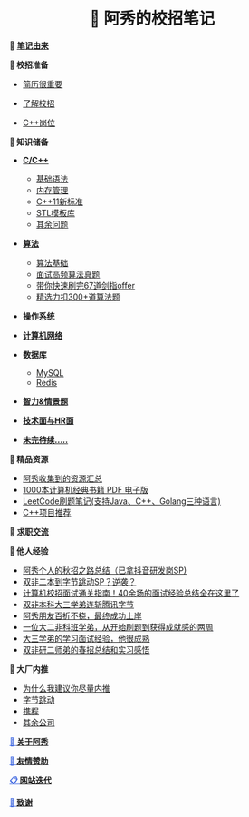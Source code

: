<p id="阿秀的校招笔记"></p>
<h1 align="center">📔 阿秀的校招笔记</h1>

🤔 <font style="font-weight:bold; color:#4169E1;text-decoration:underline;" target="_blank">[笔记由来](Doc/Other/ContactMe/ContactMe.md#关于阿秀)</font>

**🍵 校招准备**

- <font style="font-weight:normal; color:#4169E1;text-decoration:underline;" target="_blank">[简历很重要](Doc/Prepare/简历很重要/简历很重要.md)</font>

- <font style="font-weight:normal; color:#4169E1;text-decoration:underline;" target="_blank">[了解校招](Doc/Prepare/了解校招/了解校招.md)</font>

- <font style="font-weight:normal; color:#4169E1;text-decoration:underline;" target="_blank">[C++岗位](Doc/Prepare/C++岗位/C++岗位.md)</font>

<p id="知识储备"></p>

**🚀 知识储备**

- <font style="font-weight:bold; color:#4169E1;text-decoration:underline;" target="_blank">[C/C++](Doc/Knowledge/C++/README.md)</font>
  - <font style="font-weight:normal; color:#4169E1;text-decoration:underline;" target="_blank">[基础语法](Doc/Knowledge/C++/基础语法/基础语法.md#在main执行之前和之后执行的代码可能是什么)</font>
  - <font style="font-weight:normal; color:#4169E1;text-decoration:underline;" target="_blank">[内存管理](Doc/Knowledge/C++/内存管理/内存管理.md#类的对象存储空间)</font>
  - <font style="font-weight:normal; color:#4169E1;text-decoration:underline;" target="_blank">[C++11新标准](Doc/Knowledge/C++/C++11新标准/C++11新标准.md#西加加十一有哪些新特性)</font>
  - <font style="font-weight:normal; color:#4169E1;text-decoration:underline;" target="_blank">[STL模板库](Doc/Knowledge/C++/STL模板库/STL模板库.md#什么是stl)</font>
  - <font style="font-weight:normal; color:#4169E1;text-decoration:underline;" target="_blank">[其余问题](Doc/Knowledge/C++/其余问题/其余问题.md#如何实现)</font>
- <font style="font-weight:bold; color:#4169E1;text-decoration:underline;" target="_blank">[算法](Doc/Knowledge/算法/适用人群)</font>
  - <font style="font-weight:normal; color:#4169E1;text-decoration:underline;" target="_blank">[算法基础](Doc/Knowledge/算法/算法基础/十大排序.md#算法基础)</font>
  - <font style="font-weight:normal; color:#4169E1;text-decoration:underline;" target="_blank">[面试高频算法真题](Doc/Knowledge/算法/精选高频面试题/精选高频面试题.md#精选高频面试题)</font>
  - <font style="font-weight:normal; color:#4169E1;text-decoration:underline;" target="_blank">[带你快速刷完67道剑指offer](Doc/Knowledge/算法/带你快速刷完67道剑指offer/README.md#带你快速刷完67道剑指offer)</font>
  - <font style="font-weight:normal; color:#4169E1;text-decoration:underline;" target="_blank">[精选力扣300+道算法题](Doc/Knowledge/算法/LeetCode题解/README.md)</font>

- <font style="font-weight:bold; color:#4169E1;text-decoration:underline;" target="_blank">[操作系统](Doc/Knowledge/操作系统/操作系统.md#进程线程和协程的区别和联系)</font>
- <font style="font-weight:bold; color:#4169E1;text-decoration:underline;" target="_blank">[计算机网络](Doc/Knowledge/计算机网络/计算机网络.md#偶爱死的七层模型分别是各自的功能是什么)</font>
- **数据库**
  - <font style="font-weight:normal; color:#4169E1;text-decoration:underline;" target="_blank">[MySQL](Doc/Knowledge/数据库/MySQL/MySQL.md#数据库第一部分)</font>
  - <font style="font-weight:normal; color:#4169E1;text-decoration:underline;" target="_blank">[Redis](Doc/Knowledge/数据库/Redis/Redis.md#数据库第二部分)</font>
- <font style="font-weight:bold; color:#4169E1;text-decoration:underline;" target="_blank">[智力&情景题](Doc/Knowledge/智力&情景题/智力&情景题.md#智力题情景题)</font>
- <font style="font-weight:bold; color:#4169E1;text-decoration:underline;" target="_blank">[技术面与HR面](Doc/Knowledge/技术面与HR面/技术面与HR面.md#技术面与面)</font>
- <font style="font-weight:bold; color:#4169E1;text-decoration:underline;" target="_blank">[未完待续.....](Doc/Knowledge/未完待续/README.md)</font>

**📝 精品资源**

- <font style="font-weight:normal; color:#4169E1;text-decoration:underline;" target="_blank">[阿秀收集到的资源汇总](Doc/免费资源/Download.md)</font>
- <font style="font-weight:normal; color:#4169E1;text-decoration:underline;" target="_blank">[1000本计算机经典书籍 PDF 电子版](Doc/免费资源/千本PDF/千本PDF.md)</font>
- <font style="font-weight:normal; color:#4169E1;text-decoration:underline;" target="_blank">[LeetCode刷题笔记(支持Java、C++、Golang三种语言)](Doc/免费资源/力扣刷题笔记/力扣刷题笔记.md)</font>
- <font style="font-weight:normal; color:#4169E1;text-decoration:underline;" target="_blank">[C++项目推荐](Doc/免费资源/项目推荐/C++项目推荐.md)</font>

🍖 <font style="font-weight:bold; color:#4169E1;text-decoration:underline;" target="_blank">[求职交流](Doc/Other/求职交流/求职交流.md#求职交流)</font>

<p id="他人经验"></p>

**🐝 他人经验**

- <font style="font-weight:normal; color:#4169E1;text-decoration:underline;" target="_blank">[阿秀个人的秋招之路总结（已拿抖音研发岗SP)](https://mp.weixin.qq.com/s/AYe3tnuOmqR4jdDndDGW-Q)</font>
- <font style="font-weight:normal; color:#4169E1;text-decoration:underline;" target="_blank">[双非二本到字节跳动SP？逆袭？](https://mp.weixin.qq.com/s/vSzbITIYEVQNE1LgIzmPJg)</font>
- <font style="font-weight:normal; color:#4169E1;text-decoration:underline;" target="_blank">[计算机校招面试通关指南！40余场的面试经验总结全在这里了](https://mp.weixin.qq.com/s/pRVHwIiKlDGZ0BfZiXZVgA)</font>
- <font style="font-weight:normal; color:#4169E1;text-decoration:underline;" target="_blank">[双非本科大三学弟连斩腾讯字节](https://mp.weixin.qq.com/s/IsuN7Wo8AyC_FFwXJdU7fg)</font>
- <font style="font-weight:normal; color:#4169E1;text-decoration:underline;" target="_blank">[阿秀朋友百折不挠，最终成功上岸](https://mp.weixin.qq.com/s/MsaAr1ofstCgxqs749W1wg)</font>
- <font style="font-weight:normal; color:#4169E1;text-decoration:underline;" target="_blank">[一位大二非科班学弟，从开始刷题到获得成就感的两周](https://mp.weixin.qq.com/s/k1X7V9Ev8mIjENuAlnO64w)</font>
- <font style="font-weight:normal; color:#4169E1;text-decoration:underline;" target="_blank">[大三学弟的学习面试经验，他很成熟](https://mp.weixin.qq.com/s/QDID1F35OFmfHN6vFHnPyA)</font>
- <font style="font-weight:normal; color:#4169E1;text-decoration:underline;" target="_blank">[双非研二师弟的春招总结和实习感悟](https://mp.weixin.qq.com/s/1SGiM5n9N6BPePSmIdsP-g)</font>

<!--

Doc/Other/校招总结/阿秀个人的秋招之路总结/阿秀个人的秋招之路总结.md

Doc/Other/校招总结/双非本科大三学弟连斩腾讯字节/双非本科大三学弟连斩腾讯字节.md

Doc/Other/校招总结/阿秀朋友百折不挠/阿秀朋友百折不挠.md

-->



**🔨 大厂内推**

- <font style="font-weight:normal; color:#4169E1;text-decoration:underline;" target="_blank">[为什么我建议你尽量内推](Doc/Other/内推信息/内推信息.md#大厂内推)</font>
- <font style="font-weight:normal; color:#4169E1;text-decoration:underline;" target="_blank">[字节跳动](Doc/Other/内推信息/内推信息.md#字节跳动)</font>
- <font style="font-weight:normal; color:#4169E1;text-decoration:underline;" target="_blank">[携程](Doc/Other/内推信息/内推信息.md#携程)</font>
- <font style="font-weight:normal; color:#4169E1;text-decoration:underline;" target="_blank">[其余公司](Doc/Other/内推信息/内推信息.md#其余公司)</font>



<font style="font-weight:bold; color:#4169E1;text-decoration:underline;" target="_blank">🐼 [关于阿秀](Doc/Other/ContactMe/ContactMe.md#关于阿秀)</font>

<!--

🍖**[一对一服务](Doc/Other/一对一服务.md)**

-->

<font style="font-weight:bold; color:#4169E1;text-decoration:underline;" target="_blank">🎅 [友情赞助](Doc/Other/Donate/Donate.md#友情赞助)</font>

<font style="font-weight:bold; color:#4169E1;text-decoration:underline;" target="_blank">📋   [网站迭代](Doc/Other/网站迭代更新记录/网站迭代更新记录.md#网站迭代更新记录)</font>

<font style="font-weight:bold; color:#4169E1;text-decoration:underline;" target="_blank">🥉 [致谢](Doc/Other/致谢/致谢.md#致谢)</font>

